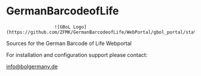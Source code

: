GermanBarcodeofLife
===================

                      ![GBoL Logo](https://github.com/ZFMK/GermanBarcodeofLife/WebPortal/gbol_portal/static/images/logo.png)


Sources for the German Barcode of Life Webportal


For installation and configuration support please contact:

<info@bolgermany.de>

